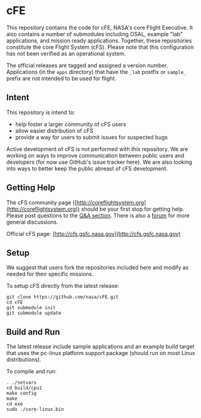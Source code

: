 # cFE

This repository contains the code for cFE, NASA's core Flight Executive. It also contains a number of submodules including OSAL, example "lab" applications, and mission ready applications. Together, these repositories constitute the core Flight System (cFS). Please note that this configuration has not been verified as an operational system.

The official releases are tagged and assigned a version number. Applications (in the `apps` directory) that have the `_lab` postfix or `sample_` prefix are not intended to be used for flight.

## Intent

This repository is intend to:
* help foster a larger community of cFS users
* allow easier distribution of cFS
* provide a way for users to submit issues for suspected bugs

Active development of cFS is not performed with this repository. We are working on ways to improve communication between public users and developers (for now use GitHub's issue tracker here). We are also looking into ways to better keep the public abreast of cFS development.

## Getting Help

The cFS community page ([http://coreflightsystem.org](http://coreflightsystem.org)) should be your first stop for getting help. Please post questions to the [Q&A section](http://coreflightsystem.org/questions/). There is also a [forum](http://coreflightsystem.org/forums/) for more general discussions.

Official cFS page: [http://cfs.gsfc.nasa.gov](http://cfs.gsfc.nasa.gov)

## Setup

We suggest that users fork the repositories included here and modify as needed for their specific missions.

To setup cFS directly from the latest release:

    git clone https://github.com/nasa/cFE.git
    cd cFE
    git submodule init
    git submodule update

## Build and Run

The latest release include sample applications and an example build target that uses the pc-linux platform support package (should run on most Linux distributions).

To compile and run:

    . ./setvars
    cd build/cpu1
    make config
    make
    cd exe
    sudo ./core-linux.bin
